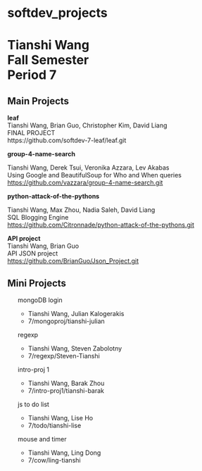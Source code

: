 softdev_projects
================
<h1>Tianshi Wang<br>
Fall Semester<br>
Period 7</h1>

<h2>Main Projects</h2>
<b>leaf</b><br>
Tianshi Wang, Brian Guo, Christopher Kim, David Liang<br>
FINAL PROJECT<br>
https://github.com/softdev-7-leaf/leaf.git

<b>group-4-name-search</b>

Tianshi Wang, Derek Tsui, Veronika Azzara, Lev Akabas<br>
Using Google and BeautifulSoup for Who and When queries<br>
https://github.com/vazzara/group-4-name-search.git

<b>python-attack-of-the-pythons</b>

Tianshi Wang, Max Zhou, Nadia Saleh, David Liang<br>
SQL Blogging Engine<br>
https://github.com/Citronnade/python-attack-of-the-pythons.git

<b>API project</b><br>
Tianshi Wang, Brian Guo<br>
API JSON project<br>
https://github.com/BrianGuo/Json_Project.git

<h2>Mini Projects</h2>

<ul>mongoDB login
<ul><li>Tianshi Wang, Julian Kalogerakis</li>
<li>7/mongoproj/tianshi-julian</li></ul></ul>

<ul>regexp
<ul><li>Tianshi Wang, Steven Zabolotny</li>
<li>7/regexp/Steven-Tianshi</li></ul></ul>

<ul>intro-proj 1
<ul><li>Tianshi Wang, Barak Zhou</li>
<li>7/intro-proj1/tianshi-barak</li></ul></ul>

<ul>js to do list
<ul><li>Tianshi Wang, Lise Ho</li>
<li>7/todo/tianshi-lise</li></ul></ul>

<ul>mouse and timer
<ul><li>Tianshi Wang, Ling Dong</li>
<li>7/cow/ling-tianshi</li></ul></ul>
